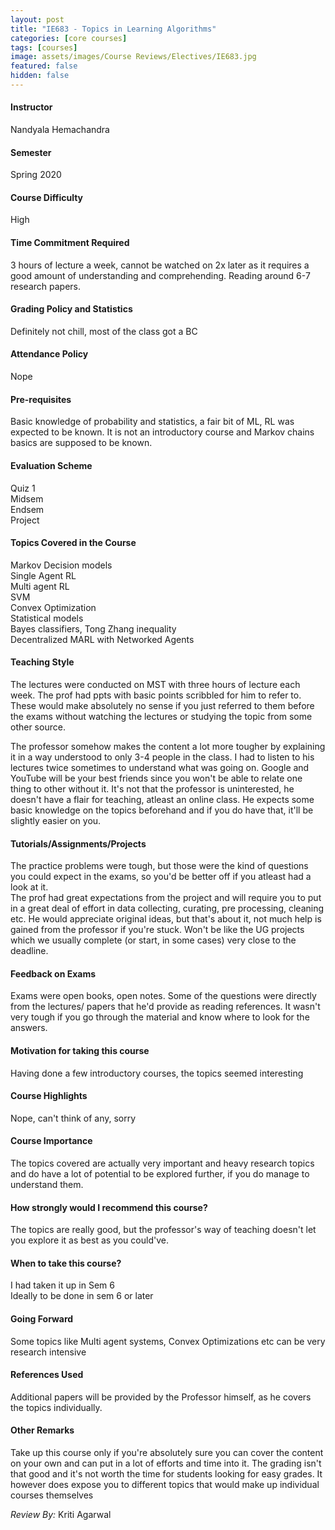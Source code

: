 ```yaml
---
layout: post
title: "IE683 - Topics in Learning Algorithms"
categories: [core courses]
tags: [courses]
image: assets/images/Course Reviews/Electives/IE683.jpg
featured: false
hidden: false
---
```


#### Instructor
Nandyala Hemachandra

#### Semester
Spring 2020

#### Course Difficulty
High

#### Time Commitment Required
3 hours of lecture a week, cannot be watched on 2x later as it requires a good amount of understanding and comprehending. Reading around 6-7 research papers. 

#### Grading Policy and Statistics
Definitely not chill, most of the class got a BC

#### Attendance Policy
Nope

#### Pre-requisites
Basic knowledge of probability and statistics, a fair bit of ML, RL was expected to be known. It is not an introductory course and Markov chains basics are supposed to be known.

#### Evaluation Scheme
Quiz 1   
Midsem   
Endsem   
Project 

#### Topics Covered in the Course
Markov Decision models  
Single Agent RL  
Multi agent RL  
SVM  
Convex Optimization   
Statistical models  
Bayes classifiers, Tong Zhang inequality   
Decentralized MARL with Networked Agents

#### Teaching Style
The lectures were conducted on MST with three hours of lecture each week. The prof had ppts with basic points scribbled for him to refer to. These would make absolutely no sense if you just referred to them before the exams without watching the lectures or studying the topic from some other source.  
  
The professor somehow makes the content a lot more tougher by explaining it in a way understood to only 3-4 people in the class. I had to listen to his lectures twice sometimes to understand what was going on. Google and YouTube will be your best friends since you won't be able to relate one thing to other without it. It's not that the professor is uninterested, he doesn't have a flair for teaching, atleast an online class. He expects some basic knowledge on the topics beforehand and if you do have that, it'll be slightly easier on you. 

#### Tutorials/Assignments/Projects
The practice problems were tough, but those were the kind of questions you could expect in the exams, so you'd be better off if you atleast had a look at it.   
The prof had great expectations from the project and will require you to put in a great deal of effort in data collecting, curating, pre processing, cleaning etc. He would appreciate original ideas, but that's about it, not much help is gained from the professor if you're stuck. Won't be like the UG projects which we usually complete (or start, in some cases) very close to the deadline.  

#### Feedback on Exams
Exams were open books, open notes. Some of the questions were directly from the lectures/ papers that he'd provide as reading references. It wasn't very tough if you go through the material and know where to look for the answers.

#### Motivation for taking this course
Having done a few introductory courses, the topics seemed interesting 

#### Course Highlights
Nope, can't think of any, sorry

#### Course Importance
The topics covered are actually very important and heavy research topics and do have a lot of potential to be explored further, if you do manage to understand them.

#### How strongly would I recommend this course?
The topics are really good, but the professor's way of teaching doesn't let you explore it as best as you could've.

#### When to take this course?
I had taken it up in Sem 6  
Ideally to be done in sem 6 or later

#### Going Forward
Some topics like Multi agent systems, Convex Optimizations etc can be very research intensive

#### References Used
Additional papers will be provided by the Professor himself, as he covers the topics individually. 

#### Other Remarks
Take up this course only if you're absolutely sure you can cover the content on your own and can put in a lot of efforts and time into it. The grading isn't that good and it's not worth the time for students looking for easy grades. It however does expose you to different topics that would make up individual courses themselves 

*Review By:* Kriti Agarwal 